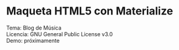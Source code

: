 # Maqueta HTML5 con Materialize
Tema: Blog de Música  
Licencia: GNU General Public License v3.0  
Demo: próximamente  